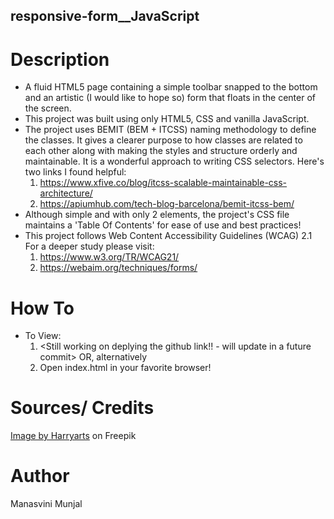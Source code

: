 ## responsive-form__JavaScript

# Description
- A fluid HTML5 page containing a simple toolbar snapped to the bottom and an artistic (I would like to hope so) form that floats in the center of the screen.
- This project was built using only HTML5, CSS and vanilla JavaScript.
- The project uses BEMIT (BEM + ITCSS) naming methodology to define the  classes. It gives a clearer purpose to how classes are related to each other along with making the styles and structure orderly and maintainable. It is a wonderful approach to writing CSS selectors. 
Here's two links I found helpful:
   1. https://www.xfive.co/blog/itcss-scalable-maintainable-css-architecture/
   2. https://apiumhub.com/tech-blog-barcelona/bemit-itcss-bem/
- Although simple and with only 2 elements, the project's CSS file maintains a 'Table Of Contents' for ease of use and best practices!
- This project follows Web Content Accessibility Guidelines (WCAG) 2.1
For a deeper study please visit:
   1. https://www.w3.org/TR/WCAG21/ 
   2. https://webaim.org/techniques/forms/

# How To
- To View:
   1. <Still working on deplying the github link!! - will update in a future commit> OR, alternatively
   2. Open index.html in your favorite browser!

# Sources/ Credits
<a href="https://www.freepik.com/free-vector/abstract-colorful-technology-dotted-wave-background_6166234.htm#query=geometric%20background&position=15&from_view=keyword">Image by Harryarts</a> on Freepik

# Author
Manasvini Munjal
